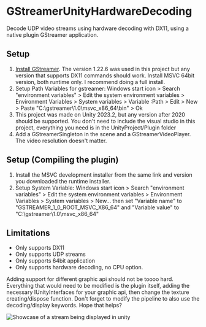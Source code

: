 # GStreamerUnityHardwareDecoding
Decode UDP video streams using hardware decoding with DX11, using a native plugin GStreamer application.

## Setup
1. [Install GStreamer](https://gstreamer.freedesktop.org/download/). The version 1.22.6 was used in this project but any version that supports DX11 commands should work. Install MSVC 64bit version, both runtime only. I recommend doing a full install.
2. Setup Path Variables for gstreamer: Windows start icon > Search "environment variables" > Edit the system environment variables > Environment Variables > System variables > Variable :Path > Edit > New > Paste "C:\gstreamer\1.0\msvc_x86_64\bin" > Ok
3. This project was made on Unity 2023.2, but any version after 2020 should be supported. You don't need to include the visual studio in this project, everything you need is in the UnityProject/Plugin folder
4. Add a GStreamerSingleton in the scene and a GStreamerVideoPlayer. The video resolution doesn't matter.

## Setup (Compiling the plugin)
1. Install the MSVC development installer from the same link and version you downloaded the runtime installer.
2. Setup System Variable: Windows start icon > Search "environment variables" > Edit the system environment variables > Environment Variables > System variables > New... then set "Variable name" to "GSTREAMER_1_0_ROOT_MSVC_X86_64" and "Variable value" to "C:\gstreamer\1.0\msvc_x86_64\" 

## Limitations
- Only supports DX11
- Only supports UDP streams
- Only supports 64bit application
- Only supports hardware decoding, no CPU option.

Adding support for different graphic api should not be toooo hard. Everything that would need to be modified is the plugin itself, adding the necessary IUnityInterfaces for your graphic api, then change the texture creating/dispose function. Don't forget to modify the pipeline to also use the decoding/display keywords. Hope that helps?

![Showcase of a stream being displayed in unity](https://i.imgur.com/Ei2E8kl.png)
